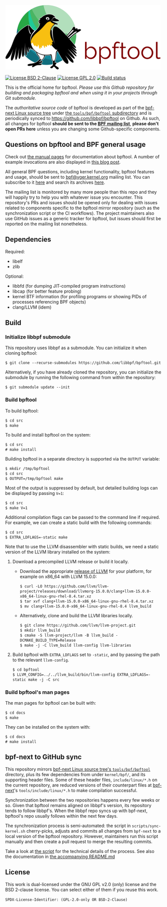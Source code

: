 <a href=".github/assets/">
  <div>
    <img src=".github/assets/bpftool_horizontal_color.svg"
         alt="bpftool logo: Hannah the Honeyguide"
         width=500px; />
  </div>
</a>

[![License BSD 2-Clause][bsd-badge]](LICENSE.BSD-2-Clause)
[![License GPL 2.0][gpl-badge]](LICENSE.GPL-2.0)
[![Build status][build-badge]][build]

[bsd-badge]: https://img.shields.io/badge/License-BSD_2--Clause-blue.svg
[gpl-badge]: https://img.shields.io/badge/License-GPL_2.0-blue.svg
[build-badge]: https://github.com/libbpf/bpftool/actions/workflows/build.yaml/badge.svg
[build]: https://github.com/libbpf/bpftool/actions/workflows/build.yaml

This is the official home for bpftool. _Please use this Github repository for
building and packaging bpftool and when using it in your projects through Git
submodule._

The _authoritative source code_ of bpftool is developed as part of the
[bpf-next Linux source tree][bpf-next] under [the `tools/bpf/bpftool`
subdirectory][tools-bpf-bpftool] and is periodically synced to
<https://github.com/libbpf/bpftool> on Github. As such, all changes for bpftool
**should be sent to the [BPF mailing list][bpf-ml]**, **please don't open PRs
here** unless you are changing some Github-specific components.

[bpf-next]: https://git.kernel.org/pub/scm/linux/kernel/git/bpf/bpf-next.git
[tools-bpf-bpftool]: https://git.kernel.org/pub/scm/linux/kernel/git/bpf/bpf-next.git/tree/tools/bpf/bpftool
[bpf-ml]: http://vger.kernel.org/vger-lists.html#bpf

Questions on bpftool and BPF general usage
------------------------------------------

Check out [the manual pages](docs) for documentation about bpftool. A number of
example invocations are also displayed in [this blog
post](https://qmonnet.github.io/whirl-offload/2021/09/23/bpftool-features-thread/).

All general BPF questions, including kernel functionality, bpftool features and
usage, should be sent to bpf@vger.kernel.org mailing list. You can subscribe to
it [here][bpf-ml] and search its archives [here][lore].

The mailing list is monitored by many more people than this repo and they will
happily try to help you with whatever issue you encounter. This repository's
PRs and issues should be opened only for dealing with issues related to
components specific to the bpftool mirror repository (such as the
synchronization script or the CI workflows). The project maintainers also use
GitHub issues as a generic tracker for bpftool, but issues should first be
reported on the mailing list nonetheless.

[lore]: https://lore.kernel.org/bpf/

Dependencies
------------

Required:

- libelf
- zlib

Optional:

- libbfd (for dumping JIT-compiled program instructions)
- libcap (for better feature probing)
- kernel BTF information (for profiling programs or showing PIDs of processes
  referencing BPF objects)
- clang/LLVM (idem)

Build
-----

### Initialize libbpf submodule

This repository uses libbpf as a submodule. You can initialize it when cloning
bpftool:

```console
$ git clone --recurse-submodules https://github.com/libbpf/bpftool.git
```

Alternatively, if you have already cloned the repository, you can initialize
the submodule by running the following command from within the repository:

```console
$ git submodule update --init
```

### Build bpftool

To build bpftool:

```console
$ cd src
$ make
```

To build and install bpftool on the system:

```console
$ cd src
# make install
```

Building bpftool in a separate directory is supported via the `OUTPUT` variable:

```console
$ mkdir /tmp/bpftool
$ cd src
$ OUTPUT=/tmp/bpftool make
```

Most of the output is suppressed by default, but detailed building logs can be
displayed by passing `V=1`:

```console
$ cd src
$ make V=1
```

Additional compilation flags can be passed to the command line if required. For
example, we can create a static build with the following commands:

```console
$ cd src
$ EXTRA_LDFLAGS=-static make
```

Note that to use the LLVM disassembler with static builds, we need a static
version of the LLVM library installed on the system:

1.  Download a precompiled LLVM release or build it locally.

    - Download the appropriate
      [release of LLVM](https://releases.llvm.org/download.html) for your
      platform, for example on x86_64 with LLVM 15.0.0:

      ```console
      $ curl -LO https://github.com/llvm/llvm-project/releases/download/llvmorg-15.0.0/clang+llvm-15.0.0-x86_64-linux-gnu-rhel-8.4.tar.xz
      $ tar xvf clang+llvm-15.0.0-x86_64-linux-gnu-rhel-8.4.tar.xz
      $ mv clang+llvm-15.0.0-x86_64-linux-gnu-rhel-8.4 llvm_build
      ```

    - Alternatively, clone and build the LLVM libraries locally.

      ```console
      $ git clone https://github.com/llvm/llvm-project.git
      $ mkdir llvm_build
      $ cmake -S llvm-project/llvm -B llvm_build -DCMAKE_BUILD_TYPE=Release
      $ make -j -C llvm_build llvm-config llvm-libraries
      ```

2.  Build bpftool with `EXTRA_LDFLAGS` set to `-static`, and by passing the
    path to the relevant `llvm-config`.

    ```console
    $ cd bpftool
    $ LLVM_CONFIG=../../llvm_build/bin/llvm-config EXTRA_LDFLAGS=-static make -j -C src
    ```

### Build bpftool's man pages

The man pages for bpftool can be built with:

```console
$ cd docs
$ make
```

They can be installed on the system with:

```console
$ cd docs
# make install
```

bpf-next to GitHub sync
-----------------------

This repository mirrors [bpf-next Linux source tree's
`tools/bpf/bpftool`][tools-bpf-bpftool] directory, plus its few dependencies
from under `kernel/bpf/`, and its supporting header files. Some of these header
files, `include/linux/*.h` on the current repository, are reduced versions of
their counterpart files at [bpf-next][bpf-next]'s `tools/include/linux/*.h` to
make compilation successful.

Synchronization between the two repositories happens every few weeks or so.
Given that bpftool remains aligned on libbpf's version, its repository tends to
follow libbpf's. When the libbpf repo syncs up with bpf-next, bpftool's repo
usually follows within the next few days.

The synchronization process is semi-automated: the script in
`scripts/sync-kernel.sh` cherry-picks, adjusts and commits all changes from
`bpf-next` to a local version of the bpftool repository. However, maintainers
run this script manually and then create a pull request to merge the resulting
commits.

Take a look at [the script](scripts/sync-kernel.sh) for the technical details of the process. See also the documentation in [the accompanying README.md](scripts#sync-kernelsh)

License
-------

This work is dual-licensed under the GNU GPL v2.0 (only) license and the BSD
2-clause license. You can select either of them if you reuse this work.

`SPDX-License-Identifier: (GPL-2.0-only OR BSD-2-Clause)`
